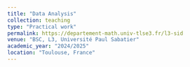 ```yaml
---
title: "Data Analysis"
collection: teaching
type: "Practical work"
permalink: https://departement-math.univ-tlse3.fr/l3-sid
venue: "BSC, L3, Université Paul Sabatier"
academic_year: "2024/2025"
location: "Toulouse, France"
---
```

